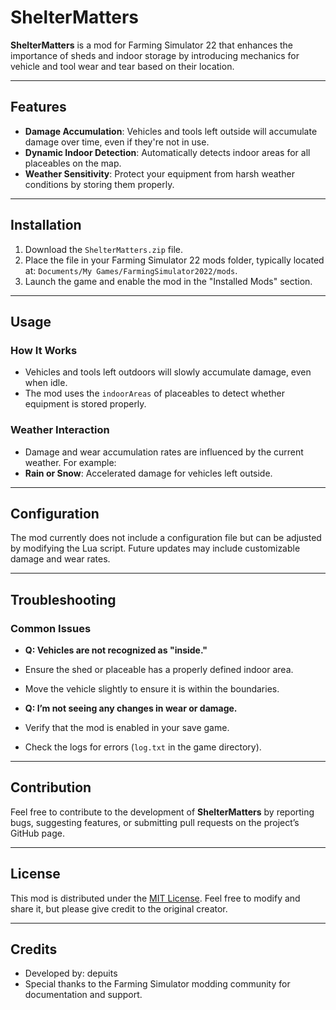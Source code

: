 # ShelterMatters

**ShelterMatters** is a mod for Farming Simulator 22 that enhances the importance of sheds and indoor storage by introducing mechanics for vehicle and tool wear and tear based on their location.

---

## Features

- **Damage Accumulation**: Vehicles and tools left outside will accumulate damage over time, even if they're not in use.
- **Dynamic Indoor Detection**: Automatically detects indoor areas for all placeables on the map.
- **Weather Sensitivity**: Protect your equipment from harsh weather conditions by storing them properly.

---

## Installation

1. Download the `ShelterMatters.zip` file.
2. Place the file in your Farming Simulator 22 mods folder, typically located at: `Documents/My Games/FarmingSimulator2022/mods`.
3. Launch the game and enable the mod in the "Installed Mods" section.

---

## Usage

### How It Works
- Vehicles and tools left outdoors will slowly accumulate damage, even when idle.
- The mod uses the `indoorAreas` of placeables to detect whether equipment is stored properly.

### Weather Interaction
- Damage and wear accumulation rates are influenced by the current weather. For example:
- **Rain or Snow**: Accelerated damage for vehicles left outside.

---

## Configuration

The mod currently does not include a configuration file but can be adjusted by modifying the Lua script. Future updates may include customizable damage and wear rates.

---

## Troubleshooting

### Common Issues
- **Q: Vehicles are not recognized as "inside."**
- Ensure the shed or placeable has a properly defined indoor area.
- Move the vehicle slightly to ensure it is within the boundaries.

- **Q: I’m not seeing any changes in wear or damage.**
- Verify that the mod is enabled in your save game.
- Check the logs for errors (`log.txt` in the game directory).

---

## Contribution

Feel free to contribute to the development of **ShelterMatters** by reporting bugs, suggesting features, or submitting pull requests on the project’s GitHub page.

---

## License

This mod is distributed under the [MIT License](https://opensource.org/licenses/MIT). Feel free to modify and share it, but please give credit to the original creator.

---

## Credits

- Developed by: depuits
- Special thanks to the Farming Simulator modding community for documentation and support.
